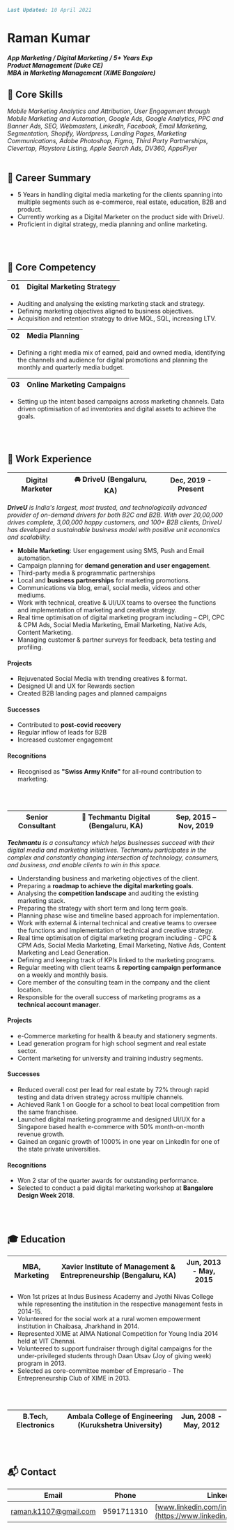 ```markdown
Last Updated: 10 April 2021
```

# Raman Kumar
#### <i> App Marketing / Digital Marketing / 5+ Years Exp <br> Product Management (Duke CE) <br> MBA in Marketing Management (XIME Bangalore)</i>


## 💪 Core Skills 

_Mobile Marketing Analytics and Attribution, User Engagement through Mobile Marketing and Automation, Google Ads,
Google Analytics, PPC and Banner Ads, SEO, Webmasters, LinkedIn, Facebook, Email Marketing, Segmentation, Shopify,
Wordpress, Landing Pages, Marketing Communications, Adobe Photoshop, Figma, Third Party Partnerships, Clevertap,
Playstore Listing, Apple Search Ads, DV360, AppsFlyer_
<br>
<br>


## 💼 Career Summary 

- 5 Years in handling digital media marketing for the clients spanning into multiple segments such as e-commerce, 
real estate, education, B2B and product.
- Currently working as a Digital Marketer on the product side with DriveU.
- Proficient in digital strategy, media planning and online marketing.
<br>
<br>


## 🎯 Core Competency 

01 | **Digital Marketing Strategy**
------------ | ------------


- Auditing and analysing the existing marketing stack and strategy.
- Defining marketing objectives aligned to business objectives.
- Acquisition and retention strategy to drive MQL, SQL, increasing LTV.

02 | **Media Planning**
------------ | ------------
- Defining a right media mix of earned, paid and owned media, identifying the channels and audience for
digital promotions and planning the monthly and quarterly media budget.

03 | **Online Marketing Campaigns**
------------ | ------------
- Setting up the intent based campaigns across marketing channels. Data driven optimisation of ad
inventories and digital assets to achieve the goals.
<br>
<br>


## 💼 Work Experience 


| **Digital Marketer** | 🚘 DriveU (Bengaluru, KA) | Dec, 2019 - Present | 
| ------------ | ------------ | ------------ |


_**DriveU** is India's largest, most trusted, and technologically advanced provider of on-demand drivers for
both B2C and B2B. With over 20,00,000 drives complete, 3,00,000 happy customers, and 100+ B2B clients,
DriveU has developed a sustainable business model with positive unit economics and scalability._
<br>

- **Mobile Marketing**: User engagement using SMS, Push and Email automation.
- Campaign planning for **demand generation and user engagement**.
- Third-party media & programmatic partnerships
- Local and **business partnerships** for marketing promotions.
- Communications via blog, email, social media, videos and other mediums.
- Work with technical, creative & UI/UX teams to oversee the functions and implementation of marketing
and creative strategy.
- Real time optimisation of digital marketing program including – CPI, CPC & CPM Ads, Social Media
Marketing, Email Marketing, Native Ads, Content Marketing.
- Managing customer & partner surveys for feedback, beta testing and profiling.

#### Projects

- Rejuvenated Social Media with trending creatives & format.
- Designed UI and UX for Rewards section
- Created B2B landing pages and planned campaigns

#### Successes

- Contributed to **post-covid recovery**
- Regular inflow of leads for B2B
- Increased customer engagement

#### Recognitions

- Recognised as **"Swiss Army Knife"** for all-round contribution to marketing.
<br>
<br>


| **Senior Consultant** | 📢 Techmantu Digital (Bengaluru, KA) | Sep, 2015 – Nov, 2019 |
| ------------ | ------------ | ------------ |

_**Techmantu** is a consultancy which helps businesses succeed with their digital media and marketing initiatives. 
Techmantu participates in the complex and constantly changing intersection of technology, consumers,
and business, and enable clients to win in this space._

- Understanding business and marketing objectives of the client.
- Preparing a **roadmap to achieve the digital marketing goals**.
- Analysing the **competition landscape** and auditing the existing marketing stack.
- Preparing the strategy with short term and long term goals.
- Planning phase wise and timeline based approach for implementation.
- Work with external & internal technical and creative teams to oversee the functions and implementation of technical and creative strategy.
- Real time optimisation of digital marketing program including - CPC & CPM Ads, Social Media Marketing, Email Marketing, Native Ads, Content Marketing and Lead Generation.
- Defining and keeping track of KPIs linked to the marketing programs.
- Regular meeting with client teams & **reporting campaign performance** on a weekly and monthly basis.
- Core member of the consulting team in the company and the client location.
- Responsible for the overall success of marketing programs as a **technical account manager**.

#### Projects

- e-Commerce marketing for health & beauty and stationery segments.
- Lead generation program for high school segment and real estate sector.
- Content marketing for university and training industry segments.

#### Successes

- Reduced overall cost per lead for real estate by 72% through rapid testing and data driven strategy across multiple channels.
- Achieved Rank 1 on Google for a school to beat local competition from the same franchisee.
- Launched digital marketing programme and designed UI/UX for a Singapore based health e-commerce with 50% month-on-month revenue growth.
- Gained an organic growth of 1000% in one year on LinkedIn for one of the state private universities.

#### Recognitions

- Won 2 star of the quarter awards for outstanding performance.
- Selected to conduct a paid digital marketing workshop at **Bangalore Design Week 2018**.

<br>
<br>


## 🎓 Education 

| **MBA, Marketing** | Xavier Institute of Management & Entrepreneurship (Bengaluru, KA) | Jun, 2013 - May, 2015 |
| ------------ | ------------ | ------------ |

- Won 1st prizes at Indus Business Academy and Jyothi Nivas College while representing the institution in the respective management fests in 2014-15.
- Volunteered for the social work at a rural women empowerment institution in Chaibasa, Jharkhand in 2014. 
- Represented XIME at AIMA National Competition for Young India 2014 held at VIT Chennai.
- Volunteered to support fundraiser through digital campaigns for the under-privileged students through Daan Utsav (Joy of giving week) program in 2013.
- Selected as core-committee member of Empresario - The Entrepreneurship Club of XIME in 2013.

<br>
<br>

| **B.Tech, Electronics** | Ambala College of Engineering (Kurukshetra University) | Jun, 2008 - May, 2012 |
| ------------ | ------------ | ------------ |

<br>
<br>


## 📬 Contact

| Email | Phone | LinkedIn |
| ------------ | ------------ | ------------ |
[raman.k1107@gmail.com](mailto:raman.k1107@gmail.com) | 9591711310 | [www.linkedin.com/in/ramankrs/](https://www.linkedin.com/in/ramankrs/)

